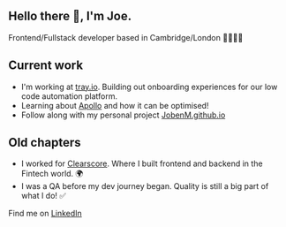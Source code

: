 ## Hello there 👋, I'm Joe.

Frontend/Fullstack developer based in Cambridge/London 🐄🇬🇧🏰

## Current work
- I'm working at [tray.io](https://github.com/trayio). Building out onboarding experiences for our low code automation platform.
- Learning about [Apollo](https://www.apollographql.com/) and how it can be optimised!
- Follow along with my personal project [JobenM.github.io](JobenM.github.io)

## Old chapters
- I worked for [Clearscore](https://github.com/ClearScore). Where I built frontend and backend in the Fintech world. 🌍
- I was a QA before my dev journey began. Quality is still a big part of what I do! ✅

Find me on [LinkedIn](https://www.linkedin.com/in/joseph-milne-968b92110/)

<!--
**JobenM/JobenM** is a ✨ _special_ ✨ repository because its `README.md` (this file) appears on your GitHub profile.

Here are some ideas to get you started:

- 🔭 I’m currently working on ...
- 🌱 I’m currently learning ...
- 👯 I’m looking to collaborate on ...
- 🤔 I’m looking for help with ...
- 💬 Ask me about ...
- 📫 How to reach me: ...
- 😄 Pronouns: ...
- ⚡ Fun fact: ...
-->
